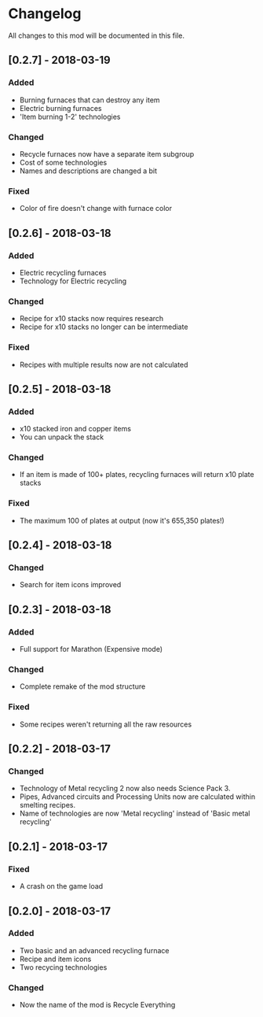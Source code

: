 # Changelog
All changes to this mod will be documented in this file.

## [0.2.7] - 2018-03-19
### Added
- Burning furnaces that can destroy any item
- Electric burning furnaces
- 'Item burning 1-2' technologies

### Changed
- Recycle furnaces now have a separate item subgroup
- Cost of some technologies
- Names and descriptions are changed a bit

### Fixed
- Color of fire doesn't change with furnace color

## [0.2.6] - 2018-03-18
### Added
- Electric recycling furnaces
- Technology for Electric recycling

### Changed
- Recipe for x10 stacks now requires research
- Recipe for x10 stacks no longer can be intermediate

### Fixed
- Recipes with multiple results now are not calculated

## [0.2.5] - 2018-03-18
### Added
- x10 stacked iron and copper items
- You can unpack the stack

### Changed
- If an item is made of 100+ plates, recycling furnaces will return x10 plate stacks

### Fixed
- The maximum 100 of plates at output (now it's 655,350 plates!)

## [0.2.4] - 2018-03-18
### Changed
- Search for item icons improved

## [0.2.3] - 2018-03-18
### Added
- Full support for Marathon (Expensive mode)

### Changed
- Complete remake of the mod structure

### Fixed
- Some recipes weren't returning all the raw resources

## [0.2.2] - 2018-03-17
### Changed
- Technology of Metal recycling 2 now also needs Science Pack 3.
- Pipes, Advanced circuits and Processing Units now are calculated within smelting recipes.
- Name of technologies are now 'Metal recycling' instead of 'Basic metal recycling'

## [0.2.1] - 2018-03-17
### Fixed
- A crash on the game load

## [0.2.0] - 2018-03-17
### Added
- Two basic and an advanced recycling furnace
- Recipe and item icons
- Two recycing technologies

### Changed
- Now the name of the mod is Recycle Everything